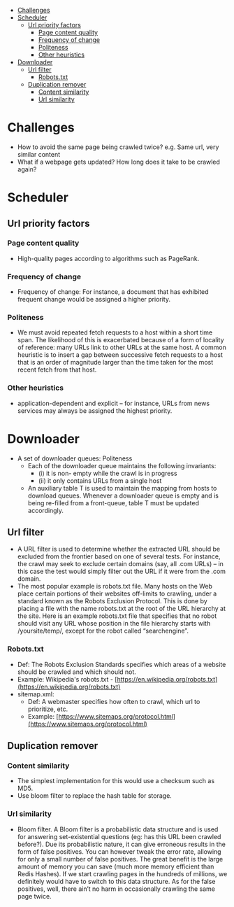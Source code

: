 - [Challenges](#challenges)
- [Scheduler](#scheduler)
  - [Url priority factors](#url-priority-factors)
    - [Page content quality](#page-content-quality)
    - [Frequency of change](#frequency-of-change)
    - [Politeness](#politeness)
    - [Other heuristics](#other-heuristics)
- [Downloader](#downloader)
  - [Url filter](#url-filter)
    - [Robots.txt](#robotstxt)
  - [Duplication remover](#duplication-remover)
    - [Content similarity](#content-similarity)
    - [Url similarity](#url-similarity)

# Challenges
* How to avoid the same page being crawled twice? e.g. Same url, very similar content
* What if a webpage gets updated? How long does it take to be crawled again? 

# Scheduler

## Url priority factors
### Page content quality
* High-quality pages according to algorithms such as PageRank.

### Frequency of change
* Frequency of change: For instance, a document that has exhibited frequent change would be assigned a higher priority. 

### Politeness
* We must avoid repeated fetch requests to a host within a short time span. The likelihood of this is exacerbated because of a form of locality of reference: many URLs link to other URLs at the same host. A common heuristic is to insert a gap between successive fetch requests to a host that is an order of magnitude larger than the time taken for the most recent fetch from that host.

### Other heuristics
* application-dependent and explicit – for instance, URLs from news services may always be assigned the highest priority. 

# Downloader
* A set of downloader queues: Politeness
  * Each of the downloader queue maintains the following invariants: 
    * (i) it is non- empty while the crawl is in progress 
    * (ii) it only contains URLs from a single host
  * An auxiliary table T is used to maintain the mapping from hosts to download queues. Whenever a downloader queue is empty and is being re-filled from a front-queue, table T must be updated accordingly.


## Url filter

* A URL filter is used to determine whether the extracted URL should be excluded from the frontier based on one of several tests. For instance, the crawl may seek to exclude certain domains (say, all .com URLs) – in this case the test would simply filter out the URL if it were from the .com domain.
* The most popular example is robots.txt file. Many hosts on the Web place certain portions of their websites off-limits to crawling, under a standard known as the Robots Exclusion Protocol. This is done by placing a file with the name robots.txt at the root of the URL hierarchy at the site. Here is an example robots.txt file that specifies that no robot should visit any URL whose position in the file hierarchy starts with /yoursite/temp/, except for the robot called “searchengine”.

### Robots.txt
* Def: The Robots Exclusion Standards specifies which areas of a website should be crawled and which should not.
* Example: Wikipedia's robots.txt - [https://en.wikipedia.org/robots.txt](https://en.wikipedia.org/robots.txt) 
* sitemap.xml: 
  * Def: A webmaster specifies how often to crawl, which url to prioritize, etc. 
  * Example: [https://www.sitemaps.org/protocol.html](https://www.sitemaps.org/protocol.html)

## Duplication remover
### Content similarity
* The simplest implementation for this would use a checksum such as MD5. 
* Use bloom filter to replace the hash table for storage. 

### Url similarity
* Bloom filter. A Bloom filter is a probabilistic data structure and is used for answering set-existential questions (eg: has this URL been crawled before?). Due its probabilistic nature, it can give erroneous results in the form of false positives. You can however tweak the error rate, allowing for only a small number of false positives. The great benefit is the large amount of memory you can save (much more memory efficient than Redis Hashes). If we start crawling pages in the hundreds of millions, we definitely would have to switch to this data structure. As for the false positives, well, there ain’t no harm in occasionally crawling the same page twice.        
